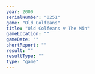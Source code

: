 ```yaml
---
year: 2000
serialNumber: "0251" 
game: "Old Colfeans"
title: "Old Colfeans v The Min"
gameLocation: ""
gameDate: ""
shortReport: ""
result: ""
resultType: ""
type: "game"
---
```

